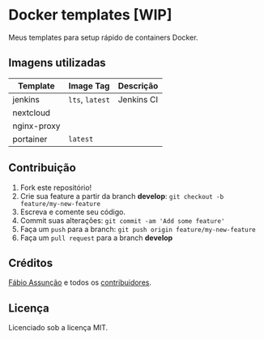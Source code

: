 # Docker templates [WIP]

Meus templates para setup rápido de containers Docker.

## Imagens utilizadas
| Template    | Image Tag       | Descrição  |
| ----------- | --------------- | ---------- |
| jenkins     | `lts`, `latest` | Jenkins CI |
| nextcloud   |                 |            |
| nginx-proxy |                 |            |
| portainer   | `latest`        |            |

## Contribuição

1. Fork este repositório!
2. Crie sua feature a partir da branch **develop**: `git checkout -b feature/my-new-feature`
3. Escreva e comente seu código.
4. Commit suas alterações: `git commit -am 'Add some feature'`
5. Faça um `push` para a branch: `git push origin feature/my-new-feature`
6. Faça um `pull request` para a branch **develop**

## Créditos

[Fábio Assunção](https://github.com/fabioassuncao) e todos os [contribuidores](https://github.com/fabioassuncao/docker-templates/graphs/contributors).

## Licença

Licenciado sob a licença MIT.